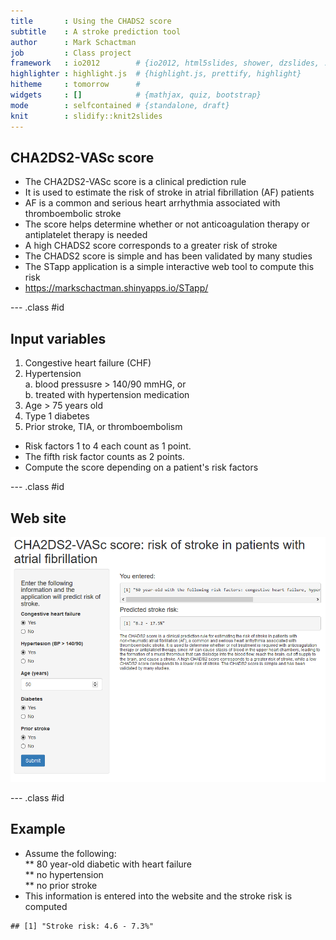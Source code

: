 ```yaml
---
title       : Using the CHADS2 score
subtitle    : A stroke prediction tool
author      : Mark Schactman
job         : Class project
framework   : io2012        # {io2012, html5slides, shower, dzslides, ...}
highlighter : highlight.js  # {highlight.js, prettify, highlight}
hitheme     : tomorrow      # 
widgets     : []            # {mathjax, quiz, bootstrap}
mode        : selfcontained # {standalone, draft}
knit        : slidify::knit2slides
---
```


## CHA2DS2-VASc score  
  
* The CHA2DS2-VASc score is a clinical prediction rule  
* It is used to estimate the risk of stroke in atrial fibrillation (AF) patients  
* AF is a common and serious heart arrhythmia associated with thromboembolic stroke  
* The score helps determine whether or not anticoagulation therapy or antiplatelet therapy is needed  
* A high CHADS2 score corresponds to a greater risk of stroke  
* The CHADS2 score is simple and has been validated by many studies  
* The STapp application is a simple interactive web tool to compute this risk
* https://markschactman.shinyapps.io/STapp/

--- .class #id 


## Input variables  

1. Congestive heart failure (CHF)  
2. Hypertension  
a. blood pressusre > 140/90 mmHG, or  
b. treated with hypertension medication  
3. Age > 75 years old  
4. Type 1 diabetes  
5. Prior stroke, TIA, or thromboembolism  
  
* Risk factors 1 to 4 each count as 1 point.  
* The fifth risk factor counts as 2 points.  
* Compute the score depending on a patient's risk factors  

--- .class #id 


## Web site  

![image](STapp.png)  

--- .class #id 


## Example 

* Assume the following:  
** 80 year-old diabetic with heart failure  
** no hypertension  
** no prior stroke  
* This information is entered into the website and the stroke risk is computed


```
## [1] "Stroke risk: 4.6 - 7.3%"
```







